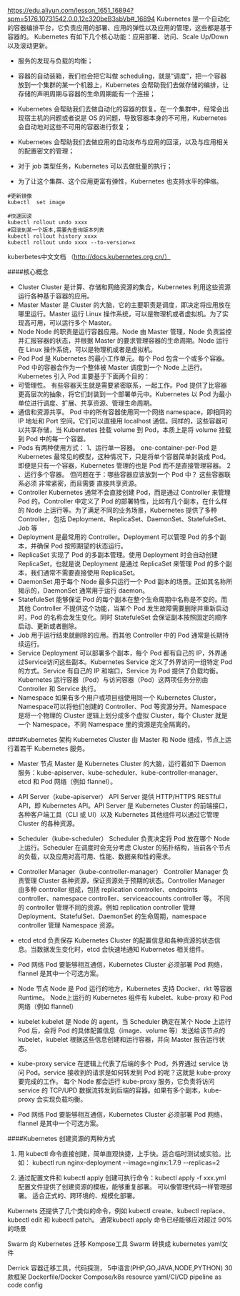 https://edu.aliyun.com/lesson_1651_16894?spm=5176.10731542.0.0.12c320beB3sbVb#_16894
Kubernetes 是一个自动化的容器编排平台，它负责应用的部署、应用的弹性以及应用的管理，这些都是基于容器的。
Kubernetes 有如下几个核心功能：应用部署、访问、Scale Up/Down 以及滚动更新。
- 服务的发现与负载的均衡； 

- 容器的自动装箱，我们也会把它叫做 scheduling，就是“调度”，把一个容器放到一个集群的某一个机器上，Kubernetes 会帮助我们去做存储的编排，让存储的声明周期与容器的生命周期能有一个连接； 

- Kubernetes 会帮助我们去做自动化的容器的恢复。在一个集群中，经常会出现宿主机的问题或者说是 OS 的问题，导致容器本身的不可用，Kubernetes 会自动地对这些不可用的容器进行恢复； 

- Kubernetes 会帮助我们去做应用的自动发布与应用的回滚，以及与应用相关的配置密文的管理； 

- 对于 job 类型任务，Kubernetes 可以去做批量的执行； 

- 为了让这个集群、这个应用更富有弹性，Kubernetes 也支持水平的伸缩。

```
#更新镜像
kubectl  set image

#快速回滚
kubectl rollout undo xxxx
#回滚到某一个版本,需要先查询版本列表
kubectl rollout history xxxx
kubectl rollout undo xxxx --to-version=x
```
kuberbetes中文文档 （http://docs.kubernetes.org.cn/）


####核心概念
- Cluster 
Cluster 是计算、存储和网络资源的集合，Kubernetes 利用这些资源运行各种基于容器的应用。
- Master 
Master 是 Cluster 的大脑，它的主要职责是调度，即决定将应用放在哪里运行。Master 运行 Linux 操作系统，可以是物理机或者虚拟机。为了实现高可用，可以运行多个 Master。
- Node 
Node 的职责是运行容器应用。Node 由 Master 管理，Node 负责监控并汇报容器的状态，并根据 Master 的要求管理容器的生命周期。Node 运行在 Linux 操作系统，可以是物理机或者是虚拟机。
- Pod 
Pod 是 Kubernetes 的最小工作单元。每个 Pod 包含一个或多个容器。Pod 中的容器会作为一个整体被 Master 调度到一个 Node 上运行。
Kubernetes 引入 Pod 主要基于下面两个目的：
 - 可管理性。
有些容器天生就是需要紧密联系，一起工作。Pod 提供了比容器更高层次的抽象，将它们封装到一个部署单元中。Kubernetes 以 Pod 为最小单位进行调度、扩展、共享资源、管理生命周期。
 - 通信和资源共享。
Pod 中的所有容器使用同一个网络 namespace，即相同的 IP 地址和 Port 空间。它们可以直接用 localhost 通信。同样的，这些容器可以共享存储，当 Kubernetes 挂载 volume 到 Pod，本质上是将 volume 挂载到 Pod 中的每一个容器。
 - Pods 有两种使用方式：
 1、运行单一容器。
one-container-per-Pod 是 Kubernetes 最常见的模型，这种情况下，只是将单个容器简单封装成 Pod。即便是只有一个容器，Kubernetes 管理的也是 Pod 而不是直接管理容器。
 2 、运行多个容器。
但问题在于：哪些容器应该放到一个 Pod 中？ 这些容器联系必须 非常紧密，而且需要 直接共享资源。
- Controller 
Kubernetes 通常不会直接创建 Pod，而是通过 Controller 来管理 Pod 的。Controller 中定义了 Pod 的部署特性，比如有几个副本，在什么样的 Node 上运行等。为了满足不同的业务场景，Kubernetes 提供了多种 Controller，包括 Deployment、ReplicaSet、DaemonSet、StatefuleSet、Job 等
 - Deployment 是最常用的 Controller。Deployment 可以管理 Pod 的多个副本，并确保 Pod 按照期望的状态运行。
 - ReplicaSet 实现了 Pod 的多副本管理。使用 Deployment 时会自动创建 ReplicaSet，也就是说 Deployment 是通过 ReplicaSet 来管理 Pod 的多个副本，我们通常不需要直接使用 ReplicaSet。
 - DaemonSet 用于每个 Node 最多只运行一个 Pod 副本的场景。正如其名称所揭示的，DaemonSet 通常用于运行 daemon。
 - StatefuleSet 能够保证 Pod 的每个副本在整个生命周期中名称是不变的。而其他 Controller 不提供这个功能，当某个 Pod 发生故障需要删除并重新启动时，Pod 的名称会发生变化。同时 StatefuleSet 会保证副本按照固定的顺序启动、更新或者删除。
 - Job 用于运行结束就删除的应用。而其他 Controller 中的 Pod 通常是长期持续运行。
- Service 
Deployment 可以部署多个副本，每个 Pod 都有自己的 IP，外界通过Service访问这些副本。Kubernetes Service 定义了外界访问一组特定 Pod 的方式。Service 有自己的 IP 和端口，Service 为 Pod 提供了负载均衡。Kubernetes 运行容器（Pod）与访问容器（Pod）这两项任务分别由 Controller 和 Service 执行。
- Namespace
如果有多个用户或项目组使用同一个 Kubernetes Cluster，Namespace可以将他们创建的 Controller、Pod 等资源分开。Namespace 是将一个物理的 Cluster 逻辑上划分成多个虚拟 Cluster，每个 Cluster 就是一个 Namespace。不同 Namespace 里的资源是完全隔离的。

####Kubernetes 架构
Kubernetes Cluster 由 Master 和 Node 组成，节点上运行着若干 Kubernetes 服务。
- Master 节点
Master 是 Kubernetes Cluster 的大脑，运行着如下 Daemon 服务：kube-apiserver、kube-scheduler、kube-controller-manager、etcd 和 Pod 网络（例如 flannel）。

 - API Server（kube-apiserver）
API Server 提供 HTTP/HTTPS RESTful API，即 Kubernetes API。API Server 是 Kubernetes Cluster 的前端接口，各种客户端工具（CLI 或 UI）以及 Kubernetes 其他组件可以通过它管理 Cluster 的各种资源。

 - Scheduler（kube-scheduler）
Scheduler 负责决定将 Pod 放在哪个 Node 上运行。Scheduler 在调度时会充分考虑 Cluster 的拓扑结构，当前各个节点的负载，以及应用对高可用、性能、数据亲和性的需求。

 - Controller Manager（kube-controller-manager）
Controller Manager 负责管理 Cluster 各种资源，保证资源处于预期的状态。Controller Manager 由多种 controller 组成，包括 replication controller、endpoints controller、namespace controller、serviceaccounts controller 等。
不同的 controller 管理不同的资源。例如 replication controller 管理 Deployment、StatefulSet、DaemonSet 的生命周期，namespace controller 管理 Namespace 资源。

 - etcd
etcd 负责保存 Kubernetes Cluster 的配置信息和各种资源的状态信息。当数据发生变化时，etcd 会快速地通知 Kubernetes 相关组件。

 - Pod 网络
Pod 要能够相互通信，Kubernetes Cluster 必须部署 Pod 网络，flannel 是其中一个可选方案。

- Node 节点
Node 是 Pod 运行的地方，Kubernetes 支持 Docker、rkt 等容器 Runtime。 Node上运行的 Kubernetes 组件有 kubelet、kube-proxy 和 Pod 网络（例如 flannel）
 - kubelet
kubelet 是 Node 的 agent，当 Scheduler 确定在某个 Node 上运行 Pod 后，会将 Pod 的具体配置信息（image、volume 等）发送给该节点的 kubelet，kubelet 根据这些信息创建和运行容器，并向 Master 报告运行状态。

 - kube-proxy
service 在逻辑上代表了后端的多个 Pod，外界通过 service 访问 Pod。service 接收到的请求是如何转发到 Pod 的呢？这就是 kube-proxy 要完成的工作。
每个 Node 都会运行 kube-proxy 服务，它负责将访问 service 的 TCP/UPD 数据流转发到后端的容器。如果有多个副本，kube-proxy 会实现负载均衡。

 - Pod 网络
Pod 要能够相互通信，Kubernetes Cluster 必须部署 Pod 网络，flannel 是其中一个可选方案。

####Kubernetes 创建资源的两种方式
1. 用 kubectl 命令直接创建，简单直观快捷，上手快。适合临时测试或实验。比如：
kubectl run nginx-deployment --image=nginx:1.7.9 --replicas=2

2. 通过配置文件和 kubectl apply 创建可执行命令：kubectl apply -f xxx.yml
配置文件提供了创建资源的模板，能够重复部署。
可以像管理代码一样管理部署。
适合正式的、跨环境的、规模化部署。

Kubernets 还提供了几个类似的命令，例如 kubectl create、kubectl replace、kubectl edit 和 kubectl patch。
通常kubectl apply 命令已经能够应对超过 90% 的场景

Swarm 向 Kubernetes 迁移  Kompose工具  Swarm 转换成 kubernetes yaml文件

Derrick 容器迁移工具，代码探测， 5中语言(PHP,GO,JAVA,NODE,PYTHON) 30款框架 Dockerfile/Docker Compose/k8s resource yaml/CI/CD pipeline as code config